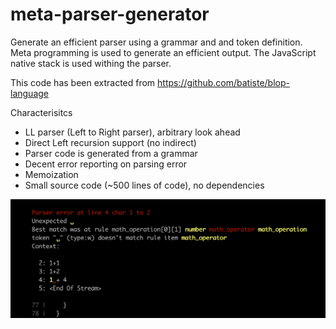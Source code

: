 # meta-parser-generator

Generate an efficient parser using a grammar and and token definition.
Meta programming is used to generate an efficient output.
The JavaScript native stack is used withing the parser.

This code has been extracted from https://github.com/batiste/blop-language

Characterisitcs

  * LL parser (Left to Right parser), arbitrary look ahead
  * Direct Left recursion support (no indirect)
  * Parser code is generated from a grammar
  * Decent error reporting on parsing error
  * Memoization
  * Small source code (~500 lines of code), no dependencies

<img src="/error.png" width="800">
